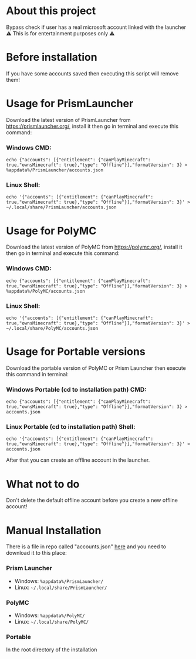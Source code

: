 # About this project
Bypass check if user has a real microsoft account linked with the launcher<br>
⚠️ This is for entertainment purposes only ⚠️
# Before installation
If you have some accounts saved then executing this script will remove them!<br>

# Usage for PrismLauncher
Download the latest version of PrismLauncher from https://prismlauncher.org/, install it then go in terminal and execute this command:
### Windows CMD:
```
echo {"accounts": [{"entitlement": {"canPlayMinecraft": true,"ownsMinecraft": true},"type": "Offline"}],"formatVersion": 3} > %appdata%/PrismLauncher/accounts.json
```
### Linux Shell:
```
echo '{"accounts": [{"entitlement": {"canPlayMinecraft": true,"ownsMinecraft": true},"type": "Offline"}],"formatVersion": 3}' > ~/.local/share/PrismLauncher/accounts.json
```

# Usage for PolyMC
Download the latest version of PolyMC from https://polymc.org/, install it then go in terminal and execute this command:
### Windows CMD:
```
echo {"accounts": [{"entitlement": {"canPlayMinecraft": true,"ownsMinecraft": true},"type": "Offline"}],"formatVersion": 3} > %appdata%/PolyMC/accounts.json
```
### Linux Shell:
```
echo '{"accounts": [{"entitlement": {"canPlayMinecraft": true,"ownsMinecraft": true},"type": "Offline"}],"formatVersion": 3}' > ~/.local/share/PolyMC/accounts.json
```

# Usage for Portable versions
Download the portable version of PolyMC or Prism Launcher then execute this command in terminal:
### Windows Portable (cd to installation path) CMD:
```
echo {"accounts": [{"entitlement": {"canPlayMinecraft": true,"ownsMinecraft": true},"type": "Offline"}],"formatVersion": 3} > accounts.json
```
### Linux Portable (cd to installation path) Shell:
```
echo '{"accounts": [{"entitlement": {"canPlayMinecraft": true,"ownsMinecraft": true},"type": "Offline"}],"formatVersion": 3}' > accounts.json
```

After that you can create an offline account in the launcher. 
# What not to do
Don't delete the default offline account before you create a new offline account!

# Manual Installation
There is a file in repo called "accounts.json" [here](https://raw.githubusercontent.com/antunnitraj/Prism-Launcher-PolyMC-Offline-Bypass/main/accounts.json) and you need to download it to this place:
### Prism Launcher
* Windows: `%appdata%/PrismLauncher/`
* Linux: `~/.local/share/PrismLauncher/`

### PolyMC
* Windows: `%appdata%/PolyMC/`
* Linux:  `~/.local/share/PolyMC/`

### Portable
In the root directory of the installation

